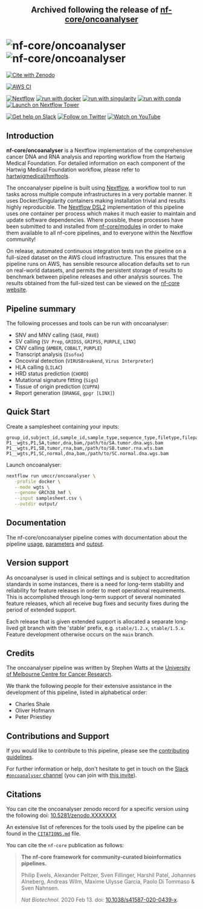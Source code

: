 <h2 align='center'>Archived following the release of <a href="https://github.com/nf-core/oncoanalyser">nf-core/oncoanalyser</a></h2>

# ![nf-core/oncoanalyser](docs/images/nf-core-oncoanalyser_logo_light.png#gh-light-mode-only) ![nf-core/oncoanalyser](docs/images/nf-core-oncoanalyser_logo_dark.png#gh-dark-mode-only)

[![Cite with Zenodo](http://img.shields.io/badge/DOI-10.5281/zenodo.XXXXXXX-1073c8?labelColor=000000)](https://doi.org/10.5281/zenodo.XXXXXXX)

[![AWS CI](https://img.shields.io/badge/CI%20tests-full%20size-FF9900?labelColor=000000&logo=Amazon%20AWS)](https://nf-co.re/oncoanalyser/results)

[![Nextflow](https://img.shields.io/badge/nextflow%20DSL2-%E2%89%A522.10.5-23aa62.svg)](https://www.nextflow.io/)
[![run with docker](https://img.shields.io/badge/run%20with-docker-0db7ed?labelColor=000000&logo=docker)](https://www.docker.com/)
[![run with singularity](https://img.shields.io/badge/run%20with-singularity-1d355c.svg?labelColor=000000)](https://sylabs.io/docs/)
[![run with conda](http://img.shields.io/badge/run%20with-conda-3EB049?labelColor=000000&logo=anaconda)](https://docs.conda.io/en/latest/)
[![Launch on Nextflow Tower](https://img.shields.io/badge/launch%20on-Nextflow%20Tower-%234256e7)](https://tower.nf/launch?pipeline=https://github.com/nf-core/oncoanalyser)

[![Get help on Slack](http://img.shields.io/badge/slack-nf--core%20%23oncoanalyser-4A154B?labelColor=000000&logo=slack)](https://nfcore.slack.com/channels/oncoanalyser)
[![Follow on Twitter](http://img.shields.io/badge/twitter-%40nf__core-1DA1F2?labelColor=000000&logo=twitter)](https://twitter.com/nf_core)
[![Watch on YouTube](http://img.shields.io/badge/youtube-nf--core-FF0000?labelColor=000000&logo=youtube)](https://www.youtube.com/c/nf-core)

## Introduction

**nf-core/oncoanalyser** is a Nextflow implementation of the comprehensive cancer DNA and RNA analysis and reporting
workflow from the Hartwig Medical Foundation. For detailed information on each component of the Hartwig Medical
Foundation workflow, please refer to [hartwigmedical/hmftools](https://github.com/hartwigmedical/hmftools/).

The oncoanalyser pipeline is built using [Nextflow](https://www.nextflow.io), a workflow tool to run tasks across
multiple compute infrastructures in a very portable manner. It uses Docker/Singularity containers making installation
trivial and results highly reproducible. The [Nextflow DSL2](https://www.nextflow.io/docs/latest/dsl2.html)
implementation of this pipeline uses one container per process which makes it much easier to maintain and update
software dependencies. Where possible, these processes have been submitted to and installed from
[nf-core/modules](https://github.com/nf-core/modules) in order to make them available to all nf-core pipelines, and to
everyone within the Nextflow community!

On release, automated continuous integration tests run the pipeline on a full-sized dataset on the AWS cloud
infrastructure. This ensures that the pipeline runs on AWS, has sensible resource allocation defaults set to run on
real-world datasets, and permits the persistent storage of results to benchmark between pipeline releases and other
analysis sources. The results obtained from the full-sized test can be viewed on the [nf-core
website](https://nf-co.re/oncoanalyser/results).

## Pipeline summary

The following processes and tools can be run with oncoanalyser:

* SNV and MNV calling (`SAGE`, `PAVE`)
* SV calling (`SV Prep`, `GRIDSS`, `GRIPSS`, `PURPLE`, `LINX`)
* CNV calling (`AMBER`, `COBALT`, `PURPLE`)
* Transcript analysis (`Isofox`)
* Oncoviral detection (`VIRUSBreakend`, `Virus Interpreter`)
* HLA calling (`LILAC`)
* HRD status prediction (`CHORD`)
* Mutational signature fitting (`Sigs`)
* Tissue of origin prediction (`CUPPA`)
* Report generation (`ORANGE`, `gpgr [LINX]`)

## Quick Start

Create a samplesheet containing your inputs:

```text
group_id,subject_id,sample_id,sample_type,sequence_type,filetype,filepath
P1__wgts,P1,SA,tumor,dna,bam,/path/to/SA.tumor.dna.wgs.bam
P1__wgts,P1,SB,tumor,rna,bam,/path/to/SB.tumor.rna.wts.bam
P1__wgts,P1,SC,normal,dna,bam,/path/to/SC.normal.dna.wgs.bam
```

Launch oncoanalyser:

```bash
nextflow run umccr/oncoanalyser \
   -profile docker \
   --mode wgts \
   --genome GRCh38_hmf \
   --input samplesheet.csv \
   --outdir output/
```

## Documentation

The nf-core/oncoanalyser pipeline comes with documentation about the pipeline
[usage](https://nf-co.re/oncoanalyser/usage), [parameters](https://nf-co.re/oncoanalyser/parameters) and
[output](https://nf-co.re/oncoanalyser/output).

## Version support

As oncoanalyser is used in clinical settings and is subject to accreditation standards in some instances, there is a
need for long-term stability and reliability for feature releases in order to meet operational requirements. This is
accomplished through long-term support of several nominated feature releases, which all receive bug fixes and security
fixes during the period of extended support.

Each release that is given extended support is allocated a separate long-lived git branch with the 'stable' prefix, e.g.
`stable/1.2.x`, `stable/1.5.x`. Feature development otherwise occurs on the `main` branch.

## Credits

The oncoanalyser pipeline was written by Stephen Watts at the [University of Melbourne Centre for Cancer
Research](https://mdhs.unimelb.edu.au/centre-for-cancer-research).

We thank the following people for their extensive assistance in the development of this pipeline, listed in alphabetical
order:

* Charles Shale
* Oliver Hofmann
* Peter Priestley

## Contributions and Support

If you would like to contribute to this pipeline, please see the [contributing guidelines](.github/CONTRIBUTING.md).

For further information or help, don't hesitate to get in touch on the [Slack `#oncoanalyser`
channel](https://nfcore.slack.com/channels/oncoanalyser) (you can join with [this invite](https://nf-co.re/join/slack)).

## Citations

You can cite the oncoanalyser zenodo record for a specific version using the following doi:
[10.5281/zenodo.XXXXXXX](https://doi.org/10.5281/zenodo.XXXXXXX)

An extensive list of references for the tools used by the pipeline can be found in the [`CITATIONS.md`](CITATIONS.md)
file.

You can cite the `nf-core` publication as follows:

> **The nf-core framework for community-curated bioinformatics pipelines.**
>
> Philip Ewels, Alexander Peltzer, Sven Fillinger, Harshil Patel, Johannes Alneberg, Andreas Wilm, Maxime Ulysse Garcia,
> Paolo Di Tommaso & Sven Nahnsen.
>
> _Nat Biotechnol._ 2020 Feb 13. doi: [10.1038/s41587-020-0439-x](https://dx.doi.org/10.1038/s41587-020-0439-x).
